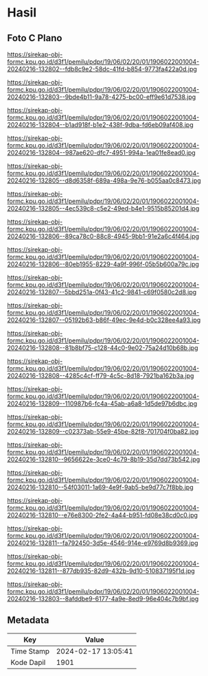 # Hasil

## Foto C Plano

https://sirekap-obj-formc.kpu.go.id/d3f1/pemilu/pdpr/19/06/02/20/01/1906022001004-20240216-132802--fdb8c9e2-58dc-41fd-b854-9773fa422a0d.jpg

https://sirekap-obj-formc.kpu.go.id/d3f1/pemilu/pdpr/19/06/02/20/01/1906022001004-20240216-132803--9bde4b11-9a78-4275-bc00-eff9e61d7538.jpg

https://sirekap-obj-formc.kpu.go.id/d3f1/pemilu/pdpr/19/06/02/20/01/1906022001004-20240216-132804--b1ad918f-b1e2-438f-9dba-fd6eb09af408.jpg

https://sirekap-obj-formc.kpu.go.id/d3f1/pemilu/pdpr/19/06/02/20/01/1906022001004-20240216-132804--987ae620-dfc7-4951-994a-1ea01fe8ead0.jpg

https://sirekap-obj-formc.kpu.go.id/d3f1/pemilu/pdpr/19/06/02/20/01/1906022001004-20240216-132805--d8d6358f-689a-498a-9e76-b055aa0c8473.jpg

https://sirekap-obj-formc.kpu.go.id/d3f1/pemilu/pdpr/19/06/02/20/01/1906022001004-20240216-132805--4ec539c8-c5e2-49ed-b4e1-9515b85201d4.jpg

https://sirekap-obj-formc.kpu.go.id/d3f1/pemilu/pdpr/19/06/02/20/01/1906022001004-20240216-132806--89ca78c0-88c8-4945-9bb1-91e2a6c4f464.jpg

https://sirekap-obj-formc.kpu.go.id/d3f1/pemilu/pdpr/19/06/02/20/01/1906022001004-20240216-132806--80eb1955-8229-4a9f-996f-05b5b600a79c.jpg

https://sirekap-obj-formc.kpu.go.id/d3f1/pemilu/pdpr/19/06/02/20/01/1906022001004-20240216-132807--5bbd251a-0f43-41c2-9841-c69f0580c2d8.jpg

https://sirekap-obj-formc.kpu.go.id/d3f1/pemilu/pdpr/19/06/02/20/01/1906022001004-20240216-132807--05192b63-b86f-49ec-9e4d-b0c328ee4a93.jpg

https://sirekap-obj-formc.kpu.go.id/d3f1/pemilu/pdpr/19/06/02/20/01/1906022001004-20240216-132808--81b8bf75-c128-44c0-9e02-75a24d10b68b.jpg

https://sirekap-obj-formc.kpu.go.id/d3f1/pemilu/pdpr/19/06/02/20/01/1906022001004-20240216-132808--4285c4cf-ff79-4c5c-8d18-7921ba162b3a.jpg

https://sirekap-obj-formc.kpu.go.id/d3f1/pemilu/pdpr/19/06/02/20/01/1906022001004-20240216-132809--110987b6-fc4a-45ab-a6a8-1d5de97b6dbc.jpg

https://sirekap-obj-formc.kpu.go.id/d3f1/pemilu/pdpr/19/06/02/20/01/1906022001004-20240216-132809--c02373ab-55e9-45be-82f8-701704f0ba82.jpg

https://sirekap-obj-formc.kpu.go.id/d3f1/pemilu/pdpr/19/06/02/20/01/1906022001004-20240216-132810--9656622e-3ce0-4c79-8b19-35d7dd73b542.jpg

https://sirekap-obj-formc.kpu.go.id/d3f1/pemilu/pdpr/19/06/02/20/01/1906022001004-20240216-132810--54f03011-1a69-4e9f-9ab5-be9d77c7f8bb.jpg

https://sirekap-obj-formc.kpu.go.id/d3f1/pemilu/pdpr/19/06/02/20/01/1906022001004-20240216-132810--e76e8300-2fe2-4a44-b951-fd08e38cd0c0.jpg

https://sirekap-obj-formc.kpu.go.id/d3f1/pemilu/pdpr/19/06/02/20/01/1906022001004-20240216-132811--fa792450-3d5e-4546-914e-e9769d8b9369.jpg

https://sirekap-obj-formc.kpu.go.id/d3f1/pemilu/pdpr/19/06/02/20/01/1906022001004-20240216-132811--877db935-82d9-432b-9d10-510837195f1d.jpg

https://sirekap-obj-formc.kpu.go.id/d3f1/pemilu/pdpr/19/06/02/20/01/1906022001004-20240216-132803--8afddbe9-6177-4a9e-8ed9-96e404c7b9bf.jpg


## Metadata

| Key        | Value               |
| ---------- | ------------------- |
| Time Stamp | 2024-02-17 13:05:41 |
| Kode Dapil | 1901                |



